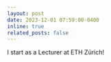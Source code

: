 ```yaml
---
layout: post
date: 2023-12-01 07:59:00-0400
inline: true
related_posts: false
---
```



I start as a Lecturer at ETH Zürich!

